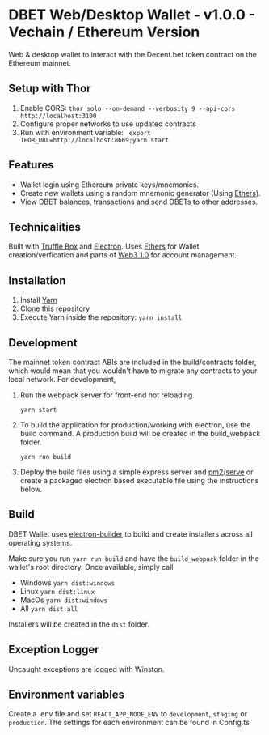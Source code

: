 # DBET Web/Desktop Wallet - v1.0.0 - Vechain / Ethereum Version

Web & desktop wallet to interact with the Decent.bet token contract on 
the Ethereum mainnet. 

## Setup with Thor

1. Enable CORS: `thor solo --on-demand --verbosity 9 --api-cors http://localhost:3100`
2. Configure proper networks to use updated contracts
3. Run with environment variable: ` export THOR_URL=http://localhost:8669;yarn start`

## **Features**

- Wallet login using Ethereum private keys/mnemonics.
- Create new wallets using a random mnemonic generator (Using [Ethers](https://github.com/ethers-io/ethers.js)).
- View DBET balances, transactions and send DBETs to other addresses.

## **Technicalities**

Built with [Truffle Box](truffle-box.github.io) and [Electron](https://github.com/electron/electron). Uses [Ethers](https://github.com/ethers-io/ethers.js) for Wallet creation/verfication and parts of [Web3 1.0](https://github.com/ethereum/web3.js/tree/1.0) for account management.

## **Installation**
1. Install [Yarn](https://yarnpkg.com/lang/en/docs/install/)
2. Clone this repository
3. Execute Yarn inside the repository: `yarn install`

## **Development**

The mainnet token contract ABIs are included in the build/contracts folder, which would mean
that you wouldn't have to migrate any contracts to your local network. For development, 
    
1. Run the webpack server for front-end hot reloading. 

    ```
    yarn start
    ```

2. To build the application for production/working with electron, use the build command. 
A production build will be created in the build_webpack folder.

    ```
    yarn run build
    ```

3. Deploy the build files using a simple express server and [pm2](https://github.com/Unitech/pm2)/[serve](https://github.com/zeit/serve) or
   create a packaged electron based executable file using the instructions below.

## **Build**

DBET Wallet uses [electron-builder](https://github.com/electron-userland/electron-builder) 
to build and create installers across all operating systems.

Make sure you run `yarn run build` and have the `build_webpack` folder in the wallet's root 
directory. Once available, simply call 

- Windows `yarn dist:windows`
- Linux `yarn dist:linux`
- MacOs `yarn dist:windows`
- All `yarn dist:all`

Installers will be created in the `dist` folder.

## Exception Logger

Uncaught exceptions are logged with Winston.

## Environment variables

Create a .env file and set `REACT_APP_NODE_ENV` to `development`, `staging` or `production`. The settings for each environment can be found in Config.ts